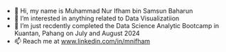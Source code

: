 - 👋 Hi, my name is Muhammad Nur Ifham bin Samsun Baharun
- 👀 I’m interested in anything related to Data Visualizatiion
- 🌱 I’m just recdently completed the Data Science Analytic Bootcamp in Kuantan, Pahang on July and August 2024
- 📫 Reach me at www.linkedin.com/in/mnifham

